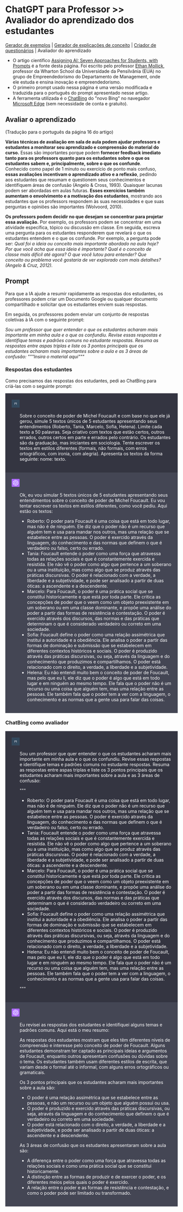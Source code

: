 # ChatGPT para Professor >> Avaliador do aprendizado dos estudantes

[Gerador de exemplos](estrategia1.md) | [Gerador de explicações de conceito](estrategia2.md) | [Criador de questionários](estrategia3.md) | Avaliador do aprendizado

- O artigo científico [Assigning AI: Seven Approaches for Students, with Prompts](https://papers.ssrn.com/sol3/papers.cfm?abstract_id=4391243) é a fonte desta página. Foi escrito pelo professor [Ethan Mollick](https://www.linkin.com/in/emollick/), professor da Wharton School da Universidade da Pensilvânia (EUA) no grupo de Empreendedorismo do Departamento de Management, onde ele estuda e ensina inovação e empreendedorismo.
- O primeiro prompt usado nessa página é uma versão modificada e traduzida para o português do prompt apresentado nesse artigo.
- A ferramenta utilizada é o [ChatBing](https://www.bing.com/search?q=Bing+AI&showconv=1&FORM=hpcodx) do "novo Bing" no navegador [Microsoft Edge](https://www.microsoft.com/pt-br/edge/) (sem necessidade de conta e gratuito).

## Avaliar o aprendizado

(Tradução para o português da página 16 do artigo)

**Várias técnicas de avaliação em sala de aula podem ajudar professors e estudantes a monitorar seu aprendizado e compreensão do material do curso.** Essas são importantes porque podem **fornecer feedback imediato tanto para os professors quanto para os estudantes sobre o que os estudantes sabem e, principalmente, sobre o que os confunde**. Conhecido como papel de 1 minuto ou exercício de ponto mais confuso, **essas avaliações incentivam o aprendizado ativo e a reflexão**, pedindo aos estudantes que resumam e questionem seus conhecimentos e identifiquem áreas de confusão (Angelo & Cross, 1993). Quaisquer lacunas podem ser abordadas em aulas futuras. **Esses exercícios também aumentam o envolvimento e a motivação dos estudantes**, mostrando aos estudantes que os professors respondem às suas necessidades e que suas perguntas e opiniões são importantes (Wolvoord, 2010).

**Os professors podem decidir no que desejam se concentrar para projetar essa avaliação.** Por exemplo, os professors podem se concentrar em uma atividade específica, tópico ou discussão em classe. Em seguida, escreva uma pergunta para os estudantes responderem que revelará o que os estudantes entendem e o que os confunde. Por exemplo, a pergunta pode ser: *Qual foi a ideia ou conceito mais importante abordado na aula hoje? Por que você acha que essa ideia é importante? Qual é o conceito de classe mais difícil até agora? O que você lutou para entender? Que conceito ou problema você gostaria de ver explorado com mais detalhes? (Angelo & Cruz, 2012).*

## Prompt

Para que a IA ajude a resumir rapidamente as respostas dos estudantes, os professores podem criar um Documento Google ou qualquer documento compartilhado e solicitar que os estudantes enviem suas respostas.

Em seguida, os professores podem enviar um conjunto de respostas coletivas à IA com o seguinte prompt:

*Sou um professor que quer entender o que os estudantes acharam mais importante em minha aula e o que os confundiu. Revise essas respostas e identifique temas e padrões comuns no estudante respostas. Resuma as respostas entre aspas triplas e liste os 3 pontos principais que os estudantes acharam mais importantes sobre a aula e as 3 áreas de confusão: """Insira o material aqui"""*

### Respostas dos estudantes

Como precisamos das respostas dos estudantes, pedi ao ChatBing para criá-las com o seguinte prompt:

<div style="width:100%; float:left; background-color:#343541; color:white; padding:20px; margin: 0;">
<div style="width:5%; float:left; padding-right:20px;"><img src="../imagens/PI.png"></div>
<div style="width:95%; float:right"><p>Sobre o conceito de poder de Michel Foucault e com base no que ele já gerou, simule 5 textos únicos de 5 estudantes apresentando seus entendimentos (Roberto, Tania, Marcelo, Sofia, Helena). Limite cada texto a 50 palavras. Seja criativo com textos que estão certos, outros errados, outros certos em parte e errados pelo contrário. Os estudantes são da graduação, mas iniciantes em sociologia. Tente escrever os textos em estilos diferentes (formais, não formais, com erros ortográficos, com ironia, com alegria). Apresenta os textos da forma seguinte: nome: texto.</p></div>
</div>

<div style="width:100%; float:left; background-color:#444654; color:white; padding:20px; margin: 0; margin-bottom: 20px;">
<div style="width:5%; float:left; padding-right:20px;"><img src="../imagens/openai.png"></div>
<div style="width:95%; float:right"><p>Ok, eu vou simular 5 textos únicos de 5 estudantes apresentando seus entendimentos sobre o conceito de poder de Michel Foucault. Eu vou tentar escrever os textos em estilos diferentes, como você pediu. Aqui estão os textos:</p>
<ul>
<li>Roberto: O poder para Foucault é uma coisa que está em todo lugar, mas não é de ninguém. Ele diz que o poder não é um recurso que alguém tem e usa para mandar nos outros, mas uma relação que se estabelece entre as pessoas. O poder é exercido através da linguagem, do conhecimento e das normas que definem o que é verdadeiro ou falso, certo ou errado.</li>
<li>Tania: Foucault entende o poder como uma força que atravessa todas as relações sociais e que é constantemente exercida e resistida. Ele não vê o poder como algo que pertence a um soberano ou a uma instituição, mas como algo que se produz através das práticas discursivas. O poder é relacionado com a verdade, a liberdade e a subjetividade, e pode ser analisado a partir de duas óticas: a ascendente e a descendente.</li>
<li>Marcelo: Para Foucault, o poder é uma prática social que se constitui historicamente e que está por toda parte. Ele critica as concepções de poder que o veem como um objeto preexistente em um soberano ou em uma classe dominante, e propõe uma análise do poder a partir das formas de resistência e contestação. O poder é exercido através dos discursos, das normas e das práticas que determinam o que é considerado verdadeiro ou correto em uma sociedade.</li>
<li>Sofia: Foucault define o poder como uma relação assimétrica que institui a autoridade e a obediência. Ele analisa o poder a partir das formas de dominação e submissão que se estabelecem em diferentes contextos históricos e sociais. O poder é produzido através das práticas discursivas, ou seja, através da linguagem e do conhecimento que produzimos e compartilhamos. O poder está relacionado com o direito, a verdade, a liberdade e a subjetividade.</li>
<li>Helena: Eu não entendi muito bem o conceito de poder de Foucault, mas pelo que eu li, ele diz que o poder é algo que está em todo lugar e em ninguém ao mesmo tempo. Ele fala que o poder não é um recurso ou uma coisa que alguém tem, mas uma relação entre as pessoas. Ele também fala que o poder tem a ver com a linguagem, o conhecimento e as normas que a gente usa para falar das coisas.</li>
</ul></div>
</div>

### ChatBing como avaliador

<div style="width:100%; float:left; background-color:#343541; color:white; padding:20px; margin: 0;">
<div style="width:5%; float:left; padding-right:20px;"><img src="../imagens/PI.png"></div>
<div style="width:95%; float:right"><p>Sou um professor que quer entender o que os estudantes acharam mais importante em minha aula e o que os confundiu. Revise essas respostas e identifique temas e padrões comuns no estudante respostas. Resuma as respostas entre aspas triplas e liste os 3 pontos principais que os estudantes acharam mais importantes sobre a aula e as 3 áreas de confusão:</p>
<p>"""<br>
<ul>
<li>Roberto: O poder para Foucault é uma coisa que está em todo lugar, mas não é de ninguém. Ele diz que o poder não é um recurso que alguém tem e usa para mandar nos outros, mas uma relação que se estabelece entre as pessoas. O poder é exercido através da linguagem, do conhecimento e das normas que definem o que é verdadeiro ou falso, certo ou errado.</li>
<li>Tania: Foucault entende o poder como uma força que atravessa todas as relações sociais e que é constantemente exercida e resistida. Ele não vê o poder como algo que pertence a um soberano ou a uma instituição, mas como algo que se produz através das práticas discursivas. O poder é relacionado com a verdade, a liberdade e a subjetividade, e pode ser analisado a partir de duas óticas: a ascendente e a descendente.</li>
<li>Marcelo: Para Foucault, o poder é uma prática social que se constitui historicamente e que está por toda parte. Ele critica as concepções de poder que o veem como um objeto preexistente em um soberano ou em uma classe dominante, e propõe uma análise do poder a partir das formas de resistência e contestação. O poder é exercido através dos discursos, das normas e das práticas que determinam o que é considerado verdadeiro ou correto em uma sociedade.</li>
<li>Sofia: Foucault define o poder como uma relação assimétrica que institui a autoridade e a obediência. Ele analisa o poder a partir das formas de dominação e submissão que se estabelecem em diferentes contextos históricos e sociais. O poder é produzido através das práticas discursivas, ou seja, através da linguagem e do conhecimento que produzimos e compartilhamos. O poder está relacionado com o direito, a verdade, a liberdade e a subjetividade.</li>
<li>Helena: Eu não entendi muito bem o conceito de poder de Foucault, mas pelo que eu li, ele diz que o poder é algo que está em todo lugar e em ninguém ao mesmo tempo. Ele fala que o poder não é um recurso ou uma coisa que alguém tem, mas uma relação entre as pessoas. Ele também fala que o poder tem a ver com a linguagem, o conhecimento e as normas que a gente usa para falar das coisas.</li>
</ul>
"""</p></div>
</div>

<div style="width:100%; float:left; background-color:#444654; color:white; padding:20px; margin: 0; margin-bottom: 20px;">
<div style="width:5%; float:left; padding-right:20px;"><img src="../imagens/openai.png"></div>
<div style="width:95%; float:right"><p>Eu revisei as respostas dos estudantes e identifiquei alguns temas e padrões comuns. Aqui está o meu resumo:</p>
<p>As respostas dos estudantes mostram que eles têm diferentes níveis de compreensão e interesse pelo conceito de poder de Foucault. Alguns estudantes demonstram ter captado as principais ideias e argumentos de Foucault, enquanto outros apresentam confusões ou dúvidas sobre o tema. Os estudantes também usam diferentes estilos de escrita, que variam desde o formal até o informal, com alguns erros ortográficos ou gramaticais.</p>
<p>Os 3 pontos principais que os estudantes acharam mais importantes sobre a aula são:</p>
<ul>
<li>O poder é uma relação assimétrica que se estabelece entre as pessoas, e não um recurso ou um objeto que alguém possui ou usa.</li>
<li>O poder é produzido e exercido através das práticas discursivas, ou seja, através da linguagem e do conhecimento que definem o que é verdadeiro ou correto em uma sociedade.</li>
<li>O poder está relacionado com o direito, a verdade, a liberdade e a subjetividade, e pode ser analisado a partir de duas óticas: a ascendente e a descendente.</li>
</ul>
<p>As 3 áreas de confusão que os estudantes apresentaram sobre a aula são:</p>
<ul>
<li>A diferença entre o poder como uma força que atravessa todas as relações sociais e como uma prática social que se constitui historicamente.</li>
<li>A distinção entre as formas de produzir e de exercer o poder, e os diferentes meios pelos quais o poder é exercido.</li>
<li>A relação entre o poder e as formas de resistência e contestação, e como o poder pode ser limitado ou transformado.</li>
</ul></div>
</div>
